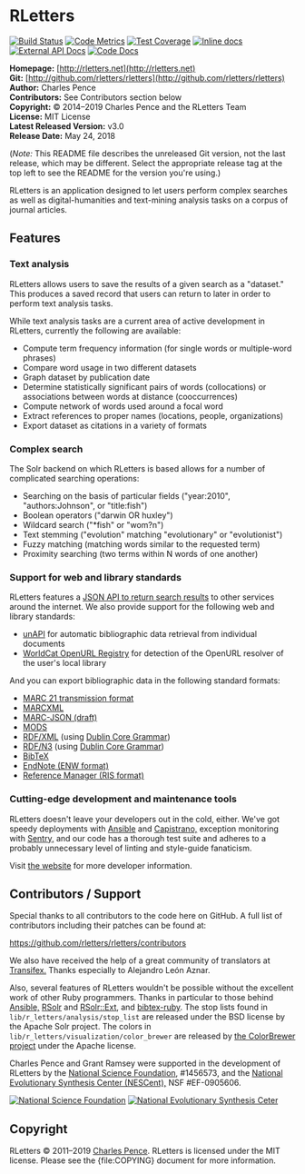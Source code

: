 # RLetters

[![Build Status][travis_img]][travis] [![Code Metrics][codeclimate_img]][codeclimate] [![Test Coverage][coverage_img]][coverage] [![Inline docs][inch_img]][inch]
[![External API Docs][apiary_img]][apiary] [![Code Docs][rubydoc_img]][rubydoc]

[travis]: https://travis-ci.org/rletters/rletters
[travis_img]: https://img.shields.io/travis/rletters/rletters/master.svg?style=flat-square
[codeclimate]: https://codeclimate.com/github/rletters/rletters
[codeclimate_img]: https://img.shields.io/codeclimate/maintainability/rletters/rletters.svg?style=flat-square
[coverage]: https://codeclimate.com/github/rletters/rletters/coverage
[coverage_img]: https://img.shields.io/codeclimate/coverage/rletters/rletters.svg?style=flat-square
[inch]: http://inch-ci.org/github/rletters/rletters
[inch_img]: http://inch-ci.org/github/rletters/rletters.svg?branch=master&style=flat-square
[apiary]: http://docs.rletters.apiary.io/
[apiary_img]: http://img.shields.io/badge/api%20docs-apiary-brightgreen.svg?style=flat-square&longCache=true
[rubydoc]: http://rubydoc.info/github/rletters/rletters
[rubydoc_img]: http://img.shields.io/badge/code%20docs-rubydoc-brightgreen.svg?style=flat-square&longCache=true

**Homepage:** [http://rletters.net](http://rletters.net)  
**Git:** [http://github.com/rletters/rletters](http://github.com/rletters/rletters)  
**Author:** Charles Pence  
**Contributors:** See Contributors section below  
**Copyright:** &copy; 2014–2019 Charles Pence and the RLetters Team  
**License:** MIT License  
**Latest Released Version:** v3.0  
**Release Date:** May 24, 2018  

(*Note:* This README file describes the unreleased Git version, not the last release, which may be different. Select the appropriate release tag at the top left to see the README for the version you're using.)

RLetters is an application designed to let users perform complex searches as well as digital-humanities and text-mining analysis tasks on a corpus of journal articles.

## Features

### Text analysis

RLetters allows users to save the results of a given search as a "dataset."  This produces a saved record that users can return to later in order to perform text analysis tasks.

While text analysis tasks are a current area of active development in RLetters, currently the following are available:

-   Compute term frequency information (for single words or multiple-word phrases)
-   Compare word usage in two different datasets
-   Graph dataset by publication date
-   Determine statistically significant pairs of words (collocations) or associations between words at distance (cooccurrences)
-   Compute network of words used around a focal word
-   Extract references to proper names (locations, people, organizations)
-   Export dataset as citations in a variety of formats

### Complex search

The Solr backend on which RLetters is based allows for a number of complicated searching operations:

-   Searching on the basis of particular fields ("year:2010", "authors:Johnson", or "title:fish")
-   Boolean operators ("darwin OR huxley")
-   Wildcard search ("*fish" or "wom?n")
-   Text stemming ("evolution" matching "evolutionary" or "evolutionist")
-   Fuzzy matching (matching words similar to the requested term)
-   Proximity searching (two terms within N words of one another)

### Support for web and library standards

RLetters features a [JSON API to return search results](http://docs.rletters.apiary.io/) to other services around the internet.  We also provide support for the following web and library standards:

-   [unAPI](http://unapi.info) for automatic bibliographic data retrieval from individual documents
-   [WorldCat OpenURL Registry](http://www.oclc.org/developer/services/worldcat-registry) for detection of the OpenURL resolver of the user's local library

And you can export bibliographic data in the following standard formats:

-   [MARC 21 transmission format](http://www.loc.gov/marc/)
-   [MARCXML](http://www.loc.gov/standards/marcxml/)
-   [MARC-JSON (draft)](http://www.oclc.org/developer/content/marc-json-draft-2010-03-11)
-   [MODS](http://www.loc.gov/standards/mods/)
-   [RDF/XML](http://www.w3.org/TR/rdf-syntax-grammar/) (using [Dublin Core Grammar](http://dublincore.org/documents/dc-citation-guidelines/))
-   [RDF/N3](http://www.w3.org/DesignIssues/Notation3.html) (using [Dublin Core Grammar](http://dublincore.org/documents/dc-citation-guidelines/))
-   [BibTeX](http://www.ctan.org/pkg/bibtex)
-   [EndNote (ENW format)](http://www.endnote.com/)
-   [Reference Manager (RIS format)](http://www.refman.com/support/risformat_intro.asp)

### Cutting-edge development and maintenance tools

RLetters doesn't leave your developers out in the cold, either.  We've got speedy deployments with [Ansible](https://www.ansible.com/) and [Capistrano,](https://capistranorb.com/) exception monitoring with [Sentry,](https://sentry.io/welcome/) and our code has a thorough test suite and adheres to a probably unnecessary level of linting and style-guide fanaticism.

Visit [the website](https://www.rletters.net/) for more developer information.

## Contributors / Support

Special thanks to all contributors to the code here on GitHub. A full list of contributors including their patches can be found at:

<https://github.com/rletters/rletters/contributors>

We also have received the help of a great community of translators at [Transifex.](https://www.transifex.com/projects/p/rletters/)  Thanks especially to Alejandro León Aznar.

Also, several features of RLetters wouldn't be possible without the excellent work of other Ruby programmers.  Thanks in particular to those behind [Ansible,](http://www.ansibleworks.com/) [RSolr](https://github.com/mwmitchell/rsolr) and [RSolr::Ext](https://github.com/mwmitchell/rsolr-ext), and [bibtex-ruby](https://github.com/inukshuk/bibtex-ruby).  The stop lists found in `lib/r_letters/analysis/stop_list` are released under the BSD license by the Apache Solr project.  The colors in `lib/r_letters/visualization/color_brewer` are released by [the ColorBrewer project](http://www.colorbrewer.org) under the Apache license.

Charles Pence and Grant Ramsey were supported in the development of RLetters by the [National Science Foundation](http://www.nsf.gov), #1456573, and the [National Evolutionary Synthesis Center (NESCent),](http://www.nescent.org) NSF #EF-0905606.

[![National Science Foundation][nsf_img]][nsf] [![National Evolutionary Synthesis Ceter][nescent_img]][nescent]

[nsf]: http://www.nsf.gov
[nsf_img]: http://rletters.net/images/nsf.gif
[nescent]: http://nescent.org
[nescent_img]: http://rletters.net/images/nescent.png

## Copyright ##

RLetters &copy; 2011–2019 [Charles Pence](mailto:charles@charlespence.net). RLetters is licensed under the MIT license. Please see the {file:COPYING} document for more information.


